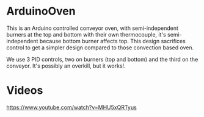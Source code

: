 # ArduinoOven

This is an Arduino controlled conveyor oven, with semi-independent burners at the top and bottom with their own thermocouple, it's semi-independent because bottom burner affects top.
This design sacrifices control to get a simpler design compared to those convection based oven.

We use 3 PID controls, two on burners (top and bottom) and the third on the conveyor. It's possibly an overkill, but it works!.

# Videos

https://www.youtube.com/watch?v=MHU5xQRTyus
